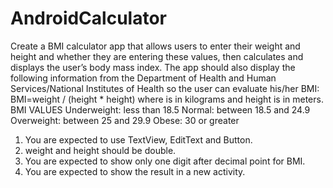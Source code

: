 # AndroidCalculator
Create a BMI calculator app that allows users to enter their weight and height and 
whether they are entering these values, then calculates and displays the user’s body mass 
index. The app should also display the following information from the Department of 
Health and Human Services/National Institutes of Health so the user can evaluate his/her 
BMI:
BMI=weight / (height * height)
where is in kilograms and height is in meters.
BMI VALUES 
Underweight: less than 18.5 
Normal: between 18.5 and 24.9 
Overweight: between 25 and 29.9 
Obese: 30 or greater
1) You are expected to use TextView, EditText and Button.
2) weight and height should be double.
3) You are expected to show only one digit after decimal point for BMI.
4) You are expected to show the result in a new activity.
